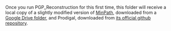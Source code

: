 Once you run PGP_Reconstruction for this first time, this folder will receive a local copy of a slightly modified version of [MinPath](https://github.com/mgtools/MinPath), downloaded from a [Google Drive folder](https://drive.google.com/drive/u/1/folders/1hkgjXY9DCY49xz1WBiTjinHCgXpBVqWs), and Prodigal, downloaded from [its official github repository](https://github.com/hyattpd/Prodigal/releases).